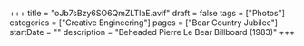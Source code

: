 +++
title = "oJb7sBzy6SO6QmZLTIaE.avif"
draft = false
tags = ["Photos"]
categories = ["Creative Engineering"]
pages = ["Bear Country Jubilee"]
startDate = ""
description = "Beheaded Pierre Le Bear Billboard (1983)"
+++
